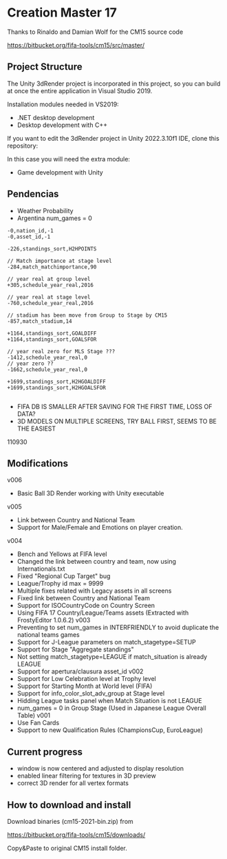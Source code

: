 # Creation Master 17 #

Thanks to Rinaldo and Damian Wolf for the CM15 source code

https://bitbucket.org/fifa-tools/cm15/src/master/

## Project Structure

The Unity 3dRender project is incorporated in this project, so you can build at once the entire application in Visual Studio 2019.

Installation modules needed in VS2019:
- .NET desktop development
- Desktop development with C++

If you want to edit the 3dRender project in Unity 2022.3.10f1 IDE, clone this repository: <asdsfsf>

In this case you will need the extra module:
- Game development with Unity


## Pendencias

- Weather Probability
- Argentina num_games = 0

```
-0,nation_id,-1
-0,asset_id,-1

-226,standings_sort,H2HPOINTS

// Match importance at stage level
-284,match_matchimportance,90

// year real at group level 
+305,schedule_year_real,2016

// year real at stage level 
-760,schedule_year_real,2016

// stadium has been move from Group to Stage by CM15
-857,match_stadium,14

+1164,standings_sort,GOALDIFF
+1164,standings_sort,GOALSFOR

// year real zero for MLS Stage ???
-1412,schedule_year_real,0
// year zero ??
-1662,schedule_year_real,0

+1699,standings_sort,H2HGOALDIFF
+1699,standings_sort,H2HGOALSFOR
 
 ```
- FIFA DB IS SMALLER AFTER SAVING FOR THE FIRST TIME, LOSS OF DATA?
- 3D MODELS ON MULTIPLE SCREENS, TRY BALL FIRST, SEEMS TO BE THE EASIEST

110930

## Modifications

v006
- Basic Ball 3D Render working with Unity executable

v005
- Link between Country and National Team
- Support for Male/Female and Emotions on player creation.

v004
- Bench and Yellows at FIFA level
- Changed the link between country and team, now using Internationals.txt
- Fixed "Regional Cup Target" bug
- League/Trophy id max = 9999
- Multiple fixes related with Legacy assets in all screens
- Fixed link between Country and National Team
- Support for ISOCountryCode on Country Screen
- Using FIFA 17 Country/League/Teams assets (Extracted with FrostyEditor 1.0.6.2)
v003
- Preventing to set num_games in INTERFRIENDLY to avoid duplicate the national teams games
- Support for J-League parameters on match_stagetype=SETUP
- Support for Stage "Aggregate standings"
- Not setting match_stagetype=LEAGUE if match_situation is already LEAGUE
- Support for apertura/clausura asset_id
v002
- Support for Low Celebration level at Trophy level
- Support for Starting Month at World level (FIFA)
- Support for info_color_slot_adv_group at Stage level
- Hidding League tasks panel when Match Situation is not LEAGUE
- num_games = 0 in Group Stage (Used in Japanese League Overall Table)
v001
- Use Fan Cards
- Support to new Qualification Rules (ChampionsCup, EuroLeague)

## Current progress ##

* window is now centered and adjusted to display resolution
* enabled linear filtering for textures in 3D preview
* correct 3D render for all vertex formats

## How to download and install ##

Download binaries (cm15-2021-bin.zip) from

https://bitbucket.org/fifa-tools/cm15/downloads/

Copy&Paste to original CM15 install folder.